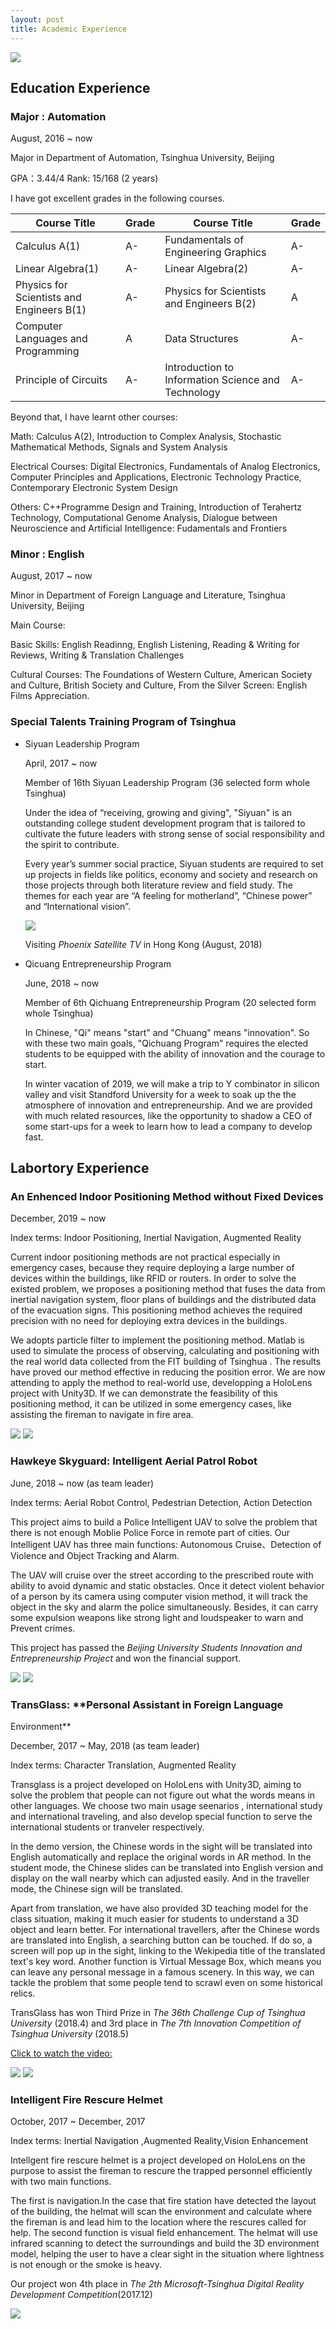 ```yaml
---
layout: post
title: Academic Experience
---
```

<img src="/images/fulls/Tsinghua.jpg" class="fit image">

## Education Experience

### Major : Automation

August, 2016  ~  now  

Major in Department of Automation, Tsinghua University, Beijing

GPA：3.44/4    Rank: 15/168   (2 years)

I have got excellent grades in the following courses.

| Course Title                              | Grade | Course Title                                       | Grade |
| ----------------------------------------- | ----- | -------------------------------------------------- | ----- |
| Calculus A(1)                             | A-    | Fundamentals of Engineering Graphics               | A-    |
| Linear Algebra(1)                         | A-    | Linear Algebra(2)                                  | A-    |
| Physics for Scientists and Engineers B(1) | A-    | Physics for Scientists and Engineers B(2)          | A     |
| Computer Languages and Programming        | A     | Data Structures                                    | A-    |
| Principle of Circuits                     | A-    | Introduction to Information Science and Technology | A-    |

Beyond that, I have learnt other courses: 

Math: Calculus A(2), Introduction to Complex Analysis, Stochastic Mathematical Methods, Signals and System Analysis

Electrical Courses: Digital Electronics, Fundamentals of Analog Electronics, Computer Principles and Applications, Electronic Technology Practice, Contemporary Electronic System Design

Others: C++Programme Design and Training, Introduction of Terahertz Technology, Computational Genome Analysis, Dialogue between Neuroscience and Artificial Intelligence: Fudamentals and Frontiers

### Minor : English

August, 2017  ~  now 

Minor in Department of Foreign Language and Literature, Tsinghua University, Beijing

Main Course: 

Basic Skills: English Readinng, English Listening, Reading & Writing for Reviews, Writing & Translation Challenges

Cultural Courses: The Foundations of Western Culture, American Society and Culture, British Society and Culture, From the Silver Screen: English Films Appreciation.

### Special Talents Training Program of Tsinghua

* Siyuan Leadership Program

  April, 2017  ~  now

  Member of 16th Siyuan Leadership Program  (36 selected form whole Tsinghua)

  Under the idea of “receiving, growing and giving",  "Siyuan" is an outstanding college student development program that is tailored to cultivate the future leaders with strong sense of social responsibility and the spirit to contribute.

  Every year’s summer social practice, Siyuan students are required to set up projects in fields like politics, economy and society and research on those projects through both literature review and field study. The themes for each year are “A feeling for motherland”, “Chinese power” and “International vision”.

  <img src="/images/fulls/Siyuan.jpg" class="fit image">

  Visiting *Phoenix Satellite TV* in Hong Kong (August, 2018)

* Qicuang Entrepreneurship Program

  June, 2018  ~  now

  Member of 6th Qichuang Entrepreneurship Program (20 selected form whole Tsinghua)

  In Chinese, "Qi" means "start" and "Chuang" means "innovation". So with these two main goals, "Qichuang Program" requires the elected students to be equipped with the ability of innovation and the courage to start. 

  In winter vacation of 2019, we will make a trip to Y combinator in silicon valley and visit Standford University for a week to soak up  the the atmosphere of innovation and entrepreneurship. And we are provided with much related resources, like the opportunity to shadow a CEO of some start-ups for a week to learn how to lead a company to develop fast.

## Labortory Experience

### An Enhenced Indoor Positioning Method without Fixed Devices

December, 2019 ~ now

Index terms: Indoor Positioning, Inertial Navigation, Augmented Reality

Current indoor positioning methods are not practical especially in emergency cases, because they require deploying a large number of devices within the buildings, like RFID or routers. In order to solve the existed problem, we proposes a positioning method that fuses the data from inertial navigation system, floor plans of buildings and the distributed data of the evacuation signs. This positioning method achieves the required precision with no need for deploying extra devices in the buildings. 

We adopts particle filter to implement the positioning method. Matlab is used to simulate the process of observing, calculating and positioning with the real world data collected from the FIT building of Tsinghua . The results  have proved our method effective in reducing the position error. We are now attending to apply the method to real-world use, developping a HoloLens project with Unity3D. If we can demonstrate the feasibility of this positioning method, it can be utilized in some emergency cases, like assisting the fireman to navigate in fire area.

<img src="/images/fulls/position1.png" class="fit image">

<img src="/images/fulls/position2.png" class="fit image">

### Hawkeye Skyguard:  Intelligent Aerial Patrol Robot

June, 2018  ~  now  (as team leader)

Index terms: Aerial Robot Control,  Pedestrian Detection, Action Detection  

This project aims to build a Police Intelligent UAV to solve the problem that there is not enough Moblie Police Force in remote part of cities. Our Intelligent UAV has three main functions: Autonomous Cruise、Detection of Violence and Object Tracking and Alarm.

The UAV will cruise over the street according to the prescribed route with ability to avoid dynamic and static obstacles. Once it detect violent behavior of a person by its camera using computer vision method, it will track the object in the sky and alarm the police simultaneously. Besides, it can carry some expulsion weapons like strong light and loudspeaker to warn and Prevent crimes.

This project has passed the *Beijing University Students Innovation and Entrepreneurship Project* and won the  financial support.

<img src="/images/fulls/drone1.png" class="fit image">

<img src="/images/fulls/drone2.png" class="fit image">

### TransGlass: **Personal Assistant in Foreign Language
Environment**      

December, 2017  ~  May, 2018  (as team leader)

Index terms: Character Translation, Augmented Reality

Transglass is a project developed on HoloLens with Unity3D, aiming to solve the problem that people can not figure out what the words means in other languages. We choose two main usage seenarios , international study and international traveling, and also develop special function to serve the international students or tranveler respectively.

 In the demo version, the Chinese words in the sight will be translated into English automatically and replace the original words in AR method. In the student mode, the Chinese slides can be translated into English version and display on the wall nearby which can adjusted easily. And in the traveller mode, the Chinese sign will be translated.

Apart from translation, we have also provided 3D teaching model for the class situation, making it much easier for students to understand a 3D object and learn better. For international travellers, after the Chinese words are translated into English, a searching button can be touched. If do so, a screen will pop up in the sight, linking to the Wekipedia title of the translated text's key word. Another function is Virtual Message Box, which means you can leave any personal message in a famous scenery. In this way, we can tackle the problem that some people tend to scrawl even on some historical relics.

TransGlass has won Third Prize in *The 36th Challenge Cup of Tsinghua University* (2018.4) and  3rd place in *The 7th Innovation Competition of Tsinghua University* (2018.5)

[Click to watch the video:]( https://www.youtube.com/watch?v=OVKw2APmlw4)

<img src="/images/fulls/transclass.png" class="fit image">

<img src="/images/fulls/transglass2.jpg" class="fit image">

### Intelligent Fire Rescure Helmet

October, 2017  ~  December, 2017 

Index terms:  Inertial Navigation ,Augmented Reality,Vision Enhancement

Intellgent fire rescure helmet is a project developed on HoloLens on the purpose to assist the fireman to rescure the trapped personnel efficiently with two main functions. 

The first is navigation.In the case that fire station have detected the layout of the building, the helmat will scan the environment and calculate where the fireman is and lead him to the location where the rescures called for help. The second function is visual field enhancement. The helmat will use infrared scanning to detect the surroundings and build the 3D environment model, helping the user to have a clear sight in the situation where lightness is not enough or the smoke is heavy.

Our project won 4th place in *The 2th Microsoft-Tsinghua Digital Reality Development Competition*(2017.12)

<img src="/images/fulls/Fire1.jpg" class="fit image">



